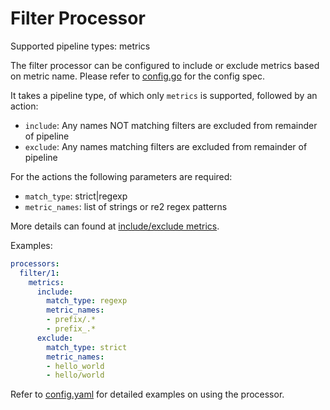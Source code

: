 # Filter Processor

Supported pipeline types: metrics

The filter processor can be configured to include or exclude metrics based on
metric name. Please refer to [config.go](./config.go) for the
config spec.

It takes a pipeline type, of which only `metrics` is supported, followed by an
action:
- `include`: Any names NOT matching filters are excluded from remainder of pipeline
- `exclude`: Any names matching filters are excluded from remainder of pipeline

For the actions the following parameters are required:
 - `match_type`: strict|regexp
 - `metric_names`: list of strings or re2 regex patterns

More details can found at [include/exclude metrics](../README.md#includeexclude-metrics).

Examples:

```yaml
processors:
  filter/1:
    metrics:
      include:
        match_type: regexp
        metric_names:
        - prefix/.*
        - prefix_.*
      exclude:
        match_type: strict
        metric_names:
        - hello_world
        - hello/world
```

Refer to [config.yaml](./testdata/config.yaml) for detailed
examples on using the processor.